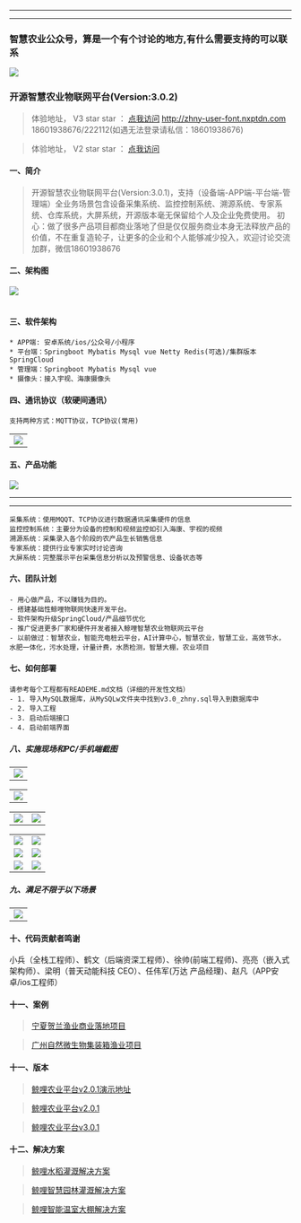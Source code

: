 
***
***

### 智慧农业公众号，算是一个有个讨论的地方,有什么需要支持的可以联系

<img src="https://img-blog.csdnimg.cn/86e0196b0ad54c66b59fe64c51ff9d96.png"/>


### 开源智慧农业物联网平台(Version:3.0.2)


> 体验地址， V3 star star ： [点我访问](http://zhny-user-font.nxptdn.com)   http://zhny-user-font.nxptdn.com    18601938676/222112(如遇无法登录请私信：18601938676)    

> 体验地址， V2 star star ： [点我访问](http://yun.nxptdn.com)   


#### 一、简介


> 开源智慧农业物联网平台(Version:3.0.1)，支持（设备端-APP端-平台端-管理端）全业务场景包含设备采集系统、监控控制系统、溯源系统、专家系统、仓库系统，大屏系统，开源版本毫无保留给个人及企业免费使用。
> 初心：做了很多产品项目都商业落地了但是仅仅服务商业本身无法释放产品的价值，不在重复造轮子，让更多的企业和个人能够减少投入，欢迎讨论交流加群，微信18601938676  

#### 二、架构图
<table>
    <tr>
<img src="https://wenhui-1251454246.cos.ap-nanjing.myqcloud.com/img/1-1.jpg"/>
    </tr>
</table>

#### 三、软件架构
```
* APP端: 安卓系统/ios/公众号/小程序
* 平台端：Springboot Mybatis Mysql vue Netty Redis(可选)/集群版本SpringCloud
* 管理端：Springboot Mybatis Mysql vue
* 摄像头：接入宇视、海康摄像头
```
#### 四、通讯协议（软硬间通讯）
```
支持两种方式：MQTT协议，TCP协议(常用)
```
<table>
    <tr>
        <td><img src="https://wenhui-1251454246.cos.ap-nanjing.myqcloud.com/img/2-xieyitu.jpg"/></td>
    </tr>
</table>

#### 五、产品功能

<img src="https://wenhui-1251454246.cos.ap-nanjing.myqcloud.com/img/3-gongnengtu.jpg" />

---
***

```
采集系统：使用MQQT、TCP协议进行数据通讯采集硬件的信息
监控控制系统：主要分为设备的控制和视频监控如引入海康、宇视的视频
溯源系统：采集录入各个阶段的农产品生长销售信息
专家系统：提供行业专家实时讨论咨询
大屏系统：完整展示平台采集信息分析以及预警信息、设备状态等
```
#### 六、团队计划
```
- 用心做产品，不以赚钱为目的。
- 搭建基础性鲸哩物联网快速开发平台。
- 软件架构升级SpringCloud/产品细节优化
- 推广促进更多厂家和硬件开发者接入鲸哩智慧农业物联网云平台
- 以前做过：智慧农业，智能充电桩云平台，AI计算中心，智慧农业，智慧工业，高效节水，水肥一体化，污水处理，计量计费，水质检测，智慧大棚，农业项目
```
#### 七、如何部署
```---
请参考每个工程都有READEME.md文档（详细的开发性文档）
- 1. 导入MySQL数据库，从MySQLw文件夹中找到v3.0_zhny.sql导入到数据库中
- 2. 导入工程
- 3. 启动后端接口 
- 4. 启动前端界面

```
##### 八、实施现场和PC/手机端截图

<table>
    <tr>
        <td><img src="https://wenhui-1251454246.cos.ap-nanjing.myqcloud.com/img/4-Login.jpg"/></td>
    </tr>
</table>

<table>
    <tr>
        <td><img src="https://wenhui-1251454246.cos.ap-nanjing.myqcloud.com/img/5-Home111111.jpg"/></td>
    </tr>
</table>
<table>
    <tr>
        <td><img src="https://wenhui-1251454246.cos.ap-nanjing.myqcloud.com/img/6-xianchang-1.jpg"/></td>
        <td><img src="https://wenhui-1251454246.cos.ap-nanjing.myqcloud.com/img/6-xianchang-2.jpg"/></td>
    </tr>
</table>
<table>
    <tr>
        <td><img src="https://wenhui-1251454246.cos.ap-nanjing.myqcloud.com/img/7-shouji1.jpg"/></td>
        <td><img src="https://wenhui-1251454246.cos.ap-nanjing.myqcloud.com/img/7-shouji2.jpg"/></td>
     </tr>
    <tr>
        <td><img src="https://wenhui-1251454246.cos.ap-nanjing.myqcloud.com/img/8-shouji3.jpg"/></td>
        <td><img src="https://wenhui-1251454246.cos.ap-nanjing.myqcloud.com/img/9-shouji4.jpg"/></td>
    </tr>
    <tr>
       <td><img src="https://wenhui-1251454246.cos.ap-nanjing.myqcloud.com/img/10-shouji5.jpg"/></td>
       <td><img src="https://wenhui-1251454246.cos.ap-nanjing.myqcloud.com/img/11-shouji6.jpg"/></td>
   </tr> 
</table>


##### 九、满足不限于以下场景
<table>
    <tr>
        <td><img src="https://wenhui-1251454246.cos.ap-nanjing.myqcloud.com/img/12-changjing.jpg"/></td>
    </tr>
</table>



#### 十、代码贡献者鸣谢
小兵（全栈工程师）、鹤文（后端资深工程师）、徐帅(前端工程师)、亮亮（嵌入式架构师）、梁明（普天动能科技 CEO）、任伟军(万达 产品经理)、赵凡（APP安卓/ios工程师）


#### 十一、案例

> [宁夏贺兰渔业商业落地项目](http://www.nxptdn.com/article/29)

> [广州自然微生物集装箱渔业项目](http://www.nxptdn.com/article/28)

#### 十一、版本

> [鲸哩农业平台v2.0.1演示地址](http://yun.nxptdn.com)

> [鲸哩农业平台v2.0.1](https://gitee.com/dnxt111/wisdom-v2.0.git) 

> [鲸哩农业平台v3.0.1](https://wenhui-1251454246.cos.ap-nanjing.myqcloud.com/doc/version/%E8%A1%8C%E8%80%85%E5%86%9C%E4%B8%9A%E5%B9%B3%E5%8F%B0v3.0.1.md) 

#### 十二、解决方案

> [鲸哩水稻灌溉解决方案](http://wenhui.nxptdn.com/article/17)  

> [鲸哩智慧园林灌溉解决方案](http://wenhui.nxptdn.com/article/2) 

> [鲸哩智能温室大棚解决方案](http://wenhui.nxptdn.com/article/21)  


